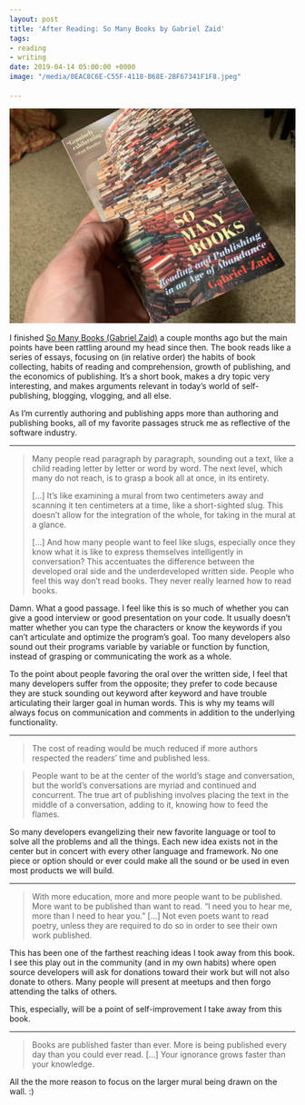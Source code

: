```yaml
---
layout: post
title: 'After Reading: So Many Books by Gabriel Zaid'
tags:
- reading
- writing
date: 2019-04-14 05:00:00 +0000
image: "/media/0EAC8C6E-C55F-4118-B68E-2BF67341F1F8.jpeg"

---
```


![](/media/0EAC8C6E-C55F-4118-B68E-2BF67341F1F8.jpeg)

I finished [So Many Books (Gabriel Zaid)](https://www.pauldrybooks.com/products/so-many-books) a couple months ago but the main points have been rattling around my head since then. The book reads like a series of essays, focusing on (in relative order) the habits of book collecting, habits of reading and comprehension, growth of publishing, and the economics of publishing. It’s a short book, makes a dry topic very interesting, and makes arguments relevant in today’s world of self-publishing, blogging, vlogging, and all else.

As I’m currently authoring and publishing apps more than authoring and publishing books, all of my favorite passages struck me as reflective of the software industry.

---

> Many people read paragraph by paragraph, sounding out a text, like a child reading letter by letter or word by word. The next level, which many do not reach, is to grasp a book all at once, in its entirety.
>
> \[...\] It’s like examining a mural from two centimeters away and scanning it ten centimeters at a time, like a short-sighted slug. This doesn’t allow for the integration of the whole, for taking in the mural at a glance.
>
> \[...\] And how many people want to feel like slugs, especially once they know what it is like to express themselves intelligently in conversation? This accentuates the difference between the developed oral side and the underdeveloped written side. People who feel this way don’t read books. They never really learned how to read books.

Damn. What a good passage. I feel like this is so much of whether you can give a good interview or good presentation on your code. It usually doesn’t matter whether you can type the characters or know the keywords if you can’t articulate and optimize the program’s goal. Too many developers also sound out their programs variable by variable or function by function, instead of grasping or communicating the work as a whole.

To the point about people favoring the oral over the written side, I feel that many developers suffer from the opposite; they prefer to code because they are stuck sounding out keyword after keyword and have trouble articulating their larger goal in human words. This is why my teams will always focus on communication and comments in addition to the underlying functionality.

---

> The cost of reading would be much reduced if more authors respected the readers’ time and published less.

> People want to be at the center of the world’s stage and conversation, but the world’s conversations are myriad and continued and concurrent. The true art of publishing involves placing the text in the middle of a conversation, adding to it, knowing how to feed the flames.

So many developers evangelizing their new favorite language or tool to solve all the problems and all the things. Each new idea exists not in the center but in concert with every other language and framework. No one piece or option should or ever could make all the sound or be used in even most products we will build.

---

> With more education, more and more people want to be published. More want to be published than want to read. “I need you to hear me, more than I need to hear you.” \[...\] Not even poets want to read poetry, unless they are required to do so in order to see their own work published.

This has been one of the farthest reaching ideas I took away from this book. I see this play out in the community (and in my own habits) where open source developers will ask for donations toward their work but will not also donate to others. Many people will present at meetups and then forgo attending the talks of others.

This, especially, will be a point of self-improvement I take away from this book.

---

> Books are published faster than ever. More is being published every day than you could ever read. \[...\] Your ignorance grows faster than your knowledge.

All the the more reason to focus on the larger mural being drawn on the wall. :)
